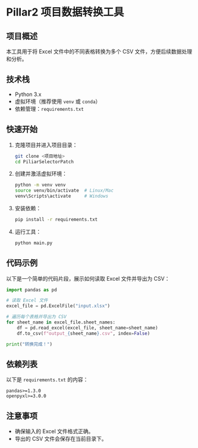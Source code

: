 # Pillar2 项目数据转换工具

## 项目概述
本工具用于将 Excel 文件中的不同表格转换为多个 CSV 文件，方便后续数据处理和分析。

## 技术栈
- Python 3.x
- 虚拟环境（推荐使用 `venv` 或 `conda`）
- 依赖管理：`requirements.txt`

## 快速开始
1. 克隆项目并进入项目目录：
   ```bash
   git clone <项目地址>
   cd PiliarSelectorPatch
   ```

2. 创建并激活虚拟环境：
   ```bash
   python -m venv venv
   source venv/bin/activate  # Linux/Mac
   venv\Scripts\activate     # Windows
   ```

3. 安装依赖：
   ```bash
   pip install -r requirements.txt
   ```

4. 运行工具：
   ```bash
   python main.py
   ```

## 代码示例
以下是一个简单的代码片段，展示如何读取 Excel 文件并导出为 CSV：

```python
import pandas as pd

# 读取 Excel 文件
excel_file = pd.ExcelFile("input.xlsx")

# 遍历每个表格并导出为 CSV
for sheet_name in excel_file.sheet_names:
    df = pd.read_excel(excel_file, sheet_name=sheet_name)
    df.to_csv(f"output_{sheet_name}.csv", index=False)

print("转换完成！")
```

## 依赖列表
以下是 `requirements.txt` 的内容：
```
pandas>=1.3.0
openpyxl>=3.0.0
```

## 注意事项
- 确保输入的 Excel 文件格式正确。
- 导出的 CSV 文件会保存在当前目录下。